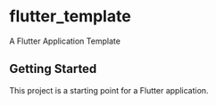 # flutter_template

A Flutter Application Template

## Getting Started

This project is a starting point for a Flutter application.
